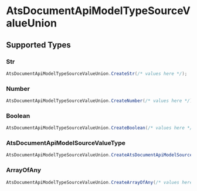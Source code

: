 # AtsDocumentApiModelTypeSourceValueUnion


## Supported Types

### Str

```csharp
AtsDocumentApiModelTypeSourceValueUnion.CreateStr(/* values here */);
```

### Number

```csharp
AtsDocumentApiModelTypeSourceValueUnion.CreateNumber(/* values here */);
```

### Boolean

```csharp
AtsDocumentApiModelTypeSourceValueUnion.CreateBoolean(/* values here */);
```

### AtsDocumentApiModelSourceValueType

```csharp
AtsDocumentApiModelTypeSourceValueUnion.CreateAtsDocumentApiModelSourceValueType(/* values here */);
```

### ArrayOfAny

```csharp
AtsDocumentApiModelTypeSourceValueUnion.CreateArrayOfAny(/* values here */);
```
